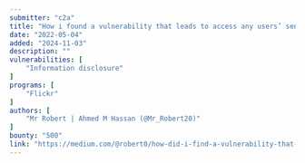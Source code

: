 ```yaml
---
submitter: "c2a"
title: "How i found a vulnerability that leads to access any users’ sensitive data and got $500"
date: "2022-05-04"
added: "2024-11-03"
description: ""
vulnerabilities: [
    "Information disclosure"
]
programs: [
    "Flickr"
]
authors: [
    "Mr Robert | Ahmed M Hassan (@Mr_Robert20)"
]
bounty: "500"
link: "https://medium.com/@robert0/how-did-i-find-a-vulnerability-that-leads-to-access-any-users-sensitive-data-and-got-500-5cce1c21d86a"
---
```




